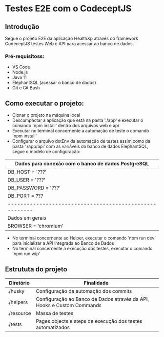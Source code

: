# Testes E2E com o CodeceptJS

## Introdução
Segue o projeto E2E da aplicação HealthXp através do framework CodeceptJS testes Web e API para acessar ao banco de dados.

### Pré-requisitoss:
* VS Code
* Node.js
* Java 11
* ElephantSQL (acessar o banco de dados)
* Git e Git Bash

## Como executar o projeto:
* Clonar o projeto na máquina local
* Descompactar a aplicação que está na pasta './app' e executar o comando 'npm install' dentro dos arquivos web e api
* Executar no terminal concernente a automação de teste o comando 'npm install'
* Configurar o arquivo dotEnv da automação de testes assim como da pasta './app/api' com as variáveis do banco de dados ElephantSQL, segue o modelo de configuração:

| Dados para conexão com o banco de dados PostgreSQL     |
| -------------------------------------------------------|
| DB_HOST = '???'                                        |
| DB_USER = '???'                                        |
| DB_PASSWORD = '???'                                    |
| DB_PORT = ???                                          |
| -------------------------------------------------------|
| Dados em gerais                                        |
| BROWSER = 'chromium'                                   |

* No terminal concernente ao Helper, executar o comando 'npm run dev' para inicializar a API integrada ao Banco de Dados
* No terminal concernente a execução dos testes, executar o comando 'npm run wip'

## Estrututa do projeto
| Diretório            | Finalidade                                                                    |
| ---------------------| ------------------------------------------------------------------------------|
| ./husky              | Configuração da automação dos commits                                         |
| ./helpers            | Configuração ao Banco de Dados através da API, Hooks e Custom Commands        |
| ./resource           | Massa de testes                                                               |
| ./tests              | Pages objects e steps de execução dos testes automatizados                    |